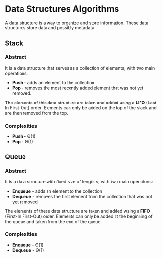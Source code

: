 # Data Structures Algorithms

A data structure is a way to organize and store information. These data structures store data and possibly metadata

## Stack

### Abstract

It is a data structure that serves as a collection of elements, with two main operations:

- **Push** - adds an element to the collection
- **Pop** - removes the most recently added element that was not yet removed.

The elements of this data structure are taken and added using a **LIFO** (Last-In First-Out) order. Elements can only be added on the top of the stack and are then removed from the top.

### Complexities

- **Push** - Θ(1)
- **Pop** - Θ(1)

## Queue

### Abstract

It is a data structure with fixed size of length *n*, with two main operations:

- **Enqueue** - adds an element to the collection
- **Dequeue** - removes the first element from the collection that was not yet removed

The elements of these data structure are taken and added wsing a **FIFO** (First-In First-Out) order. Elements can only be added at the beginning of the queue and taken from the end of the queue.

### Complexities

- **Enqueue** - Θ(1)
- **Dequeue** - Θ(1)
